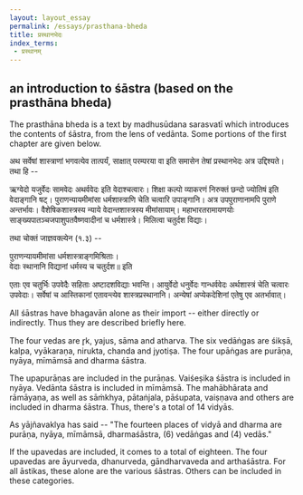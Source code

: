 ```yaml
---
layout: layout_essay
permalink: /essays/prasthana-bheda
title: प्रस्थानभेदः
index_terms:
 - प्रस्थानम्
---
```


## an introduction to śāstra (based on the prasthāna bheda)

The prasthāna bheda is a text by madhusūdana sarasvatī which introduces the contents of
śāstra, from the lens of vedānta. Some portions of the first chapter are given below.

<div class="skt" markdown="1">
अथ सर्वेषां शास्त्राणां भगवत्येव तात्पर्यं, साक्षात् परम्परया वा इति समासेन तेषां प्रस्थानभेदः अत्र उद्दिश्यते। तथा हि -- 

ऋग्वेदो यजुर्वेदः सामवेदः अथर्ववेदः इति वेदाश्चत्वारः। 
शिक्षा कल्पो व्याकरणं निरुक्तं छन्दो ज्योतिषं इति वेदाङ्गानि षट्। 
पुराणन्यायमीमांसा धर्मशास्त्राणि चेति चत्वारि उपाङ्गानि। 
अत्र उपपुराणानामपि पुराणे अन्तर्भावः। 
वैशेषिकशास्त्रस्य न्याये वेदान्तशास्त्रस्य मीमांसायाम्। 
महाभारतरामायणयोः साङ्ख्यपातञ्चजपाशुपतवैष्णवादीनां च धर्मशास्त्रे। 
मिलित्वा चतुर्दश विद्याः। 

तथा चोक्तं जाज्ञवक्ल्येन (१.३) -- 

पुराणन्यायमीमांसा धर्मशास्त्राङ्गमिश्रिताः।  
वेदाः स्थानानि विद्यानां धर्मस्य च चतुर्दश॥ इति 

एताः एव चतुर्भिः उपवेदैः सहिताः अष्टादशविद्याः भवन्ति। 
आयुर्वेदो धनुर्वेदः गान्धर्ववेदः अर्थशास्त्रं चेति चत्वारः उपवेदाः। 
सर्वेषां च आस्तिकानां एतावन्त्येव शास्त्रप्रस्थानानि। 
अन्येषां अप्येकदेशिनां एतेषु एव अतर्भावात्। 
</div>

All śāstras have bhagavān alone as their import -- either directly
or indirectly. Thus they are described briefly here. 

The four vedas are r̥k, yajus, sāma and atharva. The six vedāṅgas 
are śikṣā, kalpa, vyākaraṇa, nirukta, chanda and jyotiṣa. 
The four upāṅgas are purāṇa, nyāya, mīmāmsā and dharma śāstra. 

The upapurāṇas are included in the purāṇas. 
Vaiśeṣika śāstra is included in nyāya. 
Vedānta śāstra is included in mīmāmsā. 
The mahābhārata and rāmāyaṇa, as well as sāṁkhya, pātaṅjala, 
pāśupata, vaiṣṇava and others are included in dharma śāstra. 
Thus, there's a total of 14 vidyās. 

As yājñavaklya has said -- "The fourteen places of vidyā and dharma
are purāṇa, nyāya, mīmāmsā, dharmaśāstra, (6) vedāṅgas and (4) vedās."

If the upavedas are included, it comes to a total of eighteen. 
The four upavedas are āyurveda, dhanurveda, gāndharvaveda and arthaśāstra. For all āstikas, these alone are the various śāstras. 
Others can be included in these categories. 